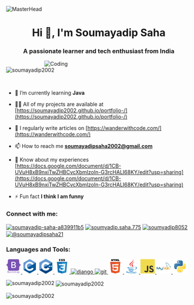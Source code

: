 ![MasterHead](https://www.cultofmac.com/wp-content/uploads/2017/04/CoM-Pay-What-You-Want-Learn-to-Code-2017-Bundle.jpg)
<h1 align="center">Hi 👋, I'm Soumayadip Saha</h1>
<h3 align="center">A passionate learner and tech enthusiast from India</h3>
<img align="right" alt="Coding" width="400" src="https://cdn.dribbble.com/users/1162077/screenshots/3848914/programmer.gif">

<p align="left"> <img src="https://komarev.com/ghpvc/?username=soumayadip2002&label=Profile%20views&color=0e75b6&style=flat" alt="soumayadip2002" /> </p>

<p align="left"> <a href="https://twitter.com/" target="blank"><img src="https://img.shields.io/twitter/follow/?logo=twitter&style=for-the-badge" alt="" /></a> </p>

- 🌱 I’m currently learning **Java**

- 👨‍💻 All of my projects are available at [https://soumayadip2002.github.io/portfolio-/](https://soumayadip2002.github.io/portfolio-/)

- 📝 I regularly write articles on [https://wanderwithcode.com/](https://wanderwithcode.com/)

- 📫 How to reach me **soumayadipsaha2002@gmail.com**

- 📄 Know about my experiences [https://docs.google.com/document/d/1CB-UVuH8xB9nxiTwZHBCvcXbmIzoIn-G3rcHALI68KY/edit?usp=sharing](https://docs.google.com/document/d/1CB-UVuH8xB9nxiTwZHBCvcXbmIzoIn-G3rcHALI68KY/edit?usp=sharing)

- ⚡ Fun fact **I think I am funny**

<h3 align="left">Connect with me:</h3>
<p align="left">
<a href="https://linkedin.com/in/soumayadip-saha-a839911b5" target="blank"><img align="center" src="https://raw.githubusercontent.com/rahuldkjain/github-profile-readme-generator/master/src/images/icons/Social/linked-in-alt.svg" alt="soumayadip-saha-a839911b5" height="30" width="40" /></a>
<a href="https://fb.com/soumyadip.saha.775" target="blank"><img align="center" src="https://raw.githubusercontent.com/rahuldkjain/github-profile-readme-generator/master/src/images/icons/Social/facebook.svg" alt="soumyadip.saha.775" height="30" width="40" /></a>
<a href="https://instagram.com/soumyadip8052" target="blank"><img align="center" src="https://raw.githubusercontent.com/rahuldkjain/github-profile-readme-generator/master/src/images/icons/Social/instagram.svg" alt="soumyadip8052" height="30" width="40" /></a>
<a href="https://www.hackerrank.com/@soumayadipsaha21" target="blank"><img align="center" src="https://raw.githubusercontent.com/rahuldkjain/github-profile-readme-generator/master/src/images/icons/Social/hackerrank.svg" alt="@soumayadipsaha21" height="30" width="40" /></a>
</p>

<h3 align="left">Languages and Tools:</h3>
<p align="left"> <a href="https://getbootstrap.com" target="_blank" rel="noreferrer"> <img src="https://raw.githubusercontent.com/devicons/devicon/master/icons/bootstrap/bootstrap-plain-wordmark.svg" alt="bootstrap" width="40" height="40"/> </a> <a href="https://www.cprogramming.com/" target="_blank" rel="noreferrer"> <img src="https://raw.githubusercontent.com/devicons/devicon/master/icons/c/c-original.svg" alt="c" width="40" height="40"/> </a> <a href="https://www.w3schools.com/cpp/" target="_blank" rel="noreferrer"> <img src="https://raw.githubusercontent.com/devicons/devicon/master/icons/cplusplus/cplusplus-original.svg" alt="cplusplus" width="40" height="40"/> </a> <a href="https://www.w3schools.com/css/" target="_blank" rel="noreferrer"> <img src="https://raw.githubusercontent.com/devicons/devicon/master/icons/css3/css3-original-wordmark.svg" alt="css3" width="40" height="40"/> </a> <a href="https://www.djangoproject.com/" target="_blank" rel="noreferrer"> <img src="https://cdn.worldvectorlogo.com/logos/django.svg" alt="django" width="40" height="40"/> </a> <a href="https://git-scm.com/" target="_blank" rel="noreferrer"> <img src="https://www.vectorlogo.zone/logos/git-scm/git-scm-icon.svg" alt="git" width="40" height="40"/> </a> <a href="https://www.w3.org/html/" target="_blank" rel="noreferrer"> <img src="https://raw.githubusercontent.com/devicons/devicon/master/icons/html5/html5-original-wordmark.svg" alt="html5" width="40" height="40"/> </a> <a href="https://www.java.com" target="_blank" rel="noreferrer"> <img src="https://raw.githubusercontent.com/devicons/devicon/master/icons/java/java-original.svg" alt="java" width="40" height="40"/> </a> <a href="https://developer.mozilla.org/en-US/docs/Web/JavaScript" target="_blank" rel="noreferrer"> <img src="https://raw.githubusercontent.com/devicons/devicon/master/icons/javascript/javascript-original.svg" alt="javascript" width="40" height="40"/> </a> <a href="https://www.mysql.com/" target="_blank" rel="noreferrer"> <img src="https://raw.githubusercontent.com/devicons/devicon/master/icons/mysql/mysql-original-wordmark.svg" alt="mysql" width="40" height="40"/> </a> <a href="https://www.python.org" target="_blank" rel="noreferrer"> <img src="https://raw.githubusercontent.com/devicons/devicon/master/icons/python/python-original.svg" alt="python" width="40" height="40"/> </a> </p>

<p><img align="left" src="https://github-readme-stats.vercel.app/api/top-langs?username=soumayadip2002&show_icons=true&locale=en&layout=compact" alt="soumayadip2002" /></p>

<p>&nbsp;<img align="center" src="https://github-readme-stats.vercel.app/api?username=soumayadip2002&show_icons=true&locale=en" alt="soumayadip2002" /></p>

<p><img align="center" src="https://github-readme-streak-stats.herokuapp.com/?user=soumayadip2002&" alt="soumayadip2002" /></p>

